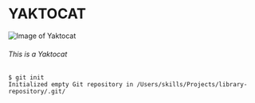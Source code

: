 # YAKTOCAT


![Image of Yaktocat](https://octodex.github.com/images/yaktocat.png)

###### This is a Yaktocat
```
$ git init
Initialized empty Git repository in /Users/skills/Projects/library-repository/.git/
```
